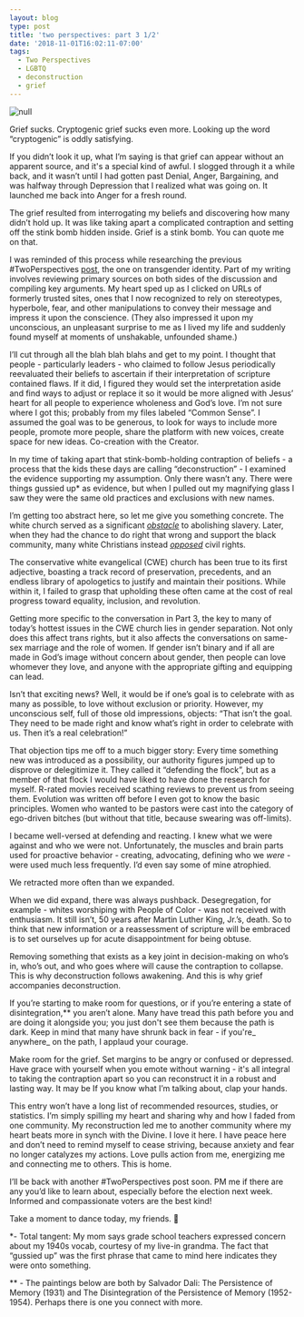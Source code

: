 ```yaml
---
layout: blog
type: post
title: 'two perspectives: part 3 1/2'
date: '2018-11-01T16:02:11-07:00'
tags:
  - Two Perspectives
  - LGBTQ
  - deconstruction
  - grief
---
```

![null](/images/uploads/dali-image.jpg)

Grief sucks. Cryptogenic grief sucks even more. Looking up the word “cryptogenic” is oddly satisfying. 

If you didn’t look it up, what I’m saying is that grief can appear without an apparent source, and it's a special kind of awful. I slogged through it a while back, and it wasn’t until I had gotten past Denial, Anger, Bargaining, and was halfway through Depression that I realized what was going on. It launched me back into Anger for a fresh round.

The grief resulted from interrogating my beliefs and discovering how many didn’t hold up. It was like taking apart a complicated contraption and setting off the stink bomb hidden inside. Grief is a stink bomb. You can quote me on that.

I was reminded of this process while researching the previous #TwoPerspectives [post]((https://www.facebook.com/photo.php?fbid=10156755412187387&set=a.10150363403412387&type=3&permPage=1)), the one on transgender identity. Part of my writing involves reviewing primary sources on both sides of the discussion and compiling key arguments. My heart sped up as I clicked on URLs of formerly trusted sites, ones that I now recognized to rely on stereotypes, hyperbole, fear, and other manipulations to convey their message and impress it upon the conscience. (They also impressed it upon my unconscious, an unpleasant surprise to me as I lived my life and suddenly found myself at moments of unshakable, unfounded shame.)

I’ll cut through all the blah blah blahs and get to my point. I thought that people - particularly leaders - who claimed to follow Jesus periodically reevaluated their beliefs to ascertain if their interpretation of scripture contained flaws. If it did, I figured they would set the interpretation aside and find ways to adjust or replace it so it would be more aligned with Jesus’ heart for all people to experience wholeness and God’s love. I’m not sure where I got this; probably from my files labeled “Common Sense”. I assumed the goal was to be generous, to look for ways to include more people, promote more people, share the platform with new voices, create space for new ideas. Co-creation with the Creator.

In my time of taking apart that stink-bomb-holding contraption of beliefs - a process that the kids these days are calling “deconstruction” - I examined the evidence supporting my assumption. 
Only there wasn’t any. 
There were things gussied up* as evidence, but when I pulled out my magnifying glass I saw they were the same old practices and exclusions with new names.

I’m getting too abstract here, so let me give you something concrete. The white church served as a significant [_obstacle_](<https://www.christianitytoday.com/history/issues/issue-33/why-christians-supported-slavery.html and http://time.com/5171819/christianity-slavery-book-excerpt/>) to abolishing slavery. Later, when they had the chance to do right that wrong and support the black community, many white Christians instead [_opposed_](http://americanhistory.oxfordre.com/view/10.1093/acrefore/9780199329175.001.0001/acrefore-9780199329175-e-322) civil rights. 

The conservative white evangelical (CWE) church has been true to its first adjective, boasting a track record of preservation, precedents, and an endless library of apologetics to justify and maintain their positions. While within it, I failed to grasp that upholding these often came at the cost of real progress toward equality, inclusion, and revolution. 

Getting more specific to the conversation in Part 3, the key to many of today’s hottest issues in the CWE church lies in gender separation. Not only does this affect trans rights, but it also affects the conversations on same-sex marriage and the role of women. If gender isn’t binary and if all are made in God’s image without concern about gender, then people can love whomever they love, and anyone with the appropriate gifting and equipping can lead. 

Isn’t that exciting news‽ Well, it would be if one’s goal is to celebrate with as many as possible, to love without exclusion or priority. However, my unconscious self, full of those old impressions, objects: “That isn’t the goal. They need to be made right and know what’s right in order to celebrate with us. Then it’s a real celebration!”

That objection tips me off to a much bigger story: Every time something new was introduced as a possibility, our authority figures jumped up to disprove or delegitimize it. They called it “defending the flock”, but as a member of that flock I would have liked to have done the research for myself. R-rated movies received scathing reviews to prevent us from seeing them. Evolution was written off before I even got to know the basic principles. Women who wanted to be pastors were cast into the category of ego-driven bitches (but without that title, because swearing was off-limits). 

I became well-versed at defending and reacting. I knew what we were against and who we were not. Unfortunately, the muscles and brain parts used for proactive behavior - creating, advocating, defining who we _were_ - were used much less frequently. I’d even say some of mine atrophied. 

We retracted more often than we expanded. 

When we did expand, there was always pushback. Desegregation, for example - whites worshiping with People of Color - was not received with enthusiasm. It still isn’t, 50 years after Martin Luther King, Jr.’s, death. So to think that new information or a reassessment of scripture will be embraced is to set ourselves up for acute disappointment for being obtuse. 

Removing something that exists as a key joint in decision-making on who’s in, who’s out, and who goes where will cause the contraption to collapse. This is why deconstruction follows awakening. And this is why grief accompanies deconstruction. 

If you’re starting to make room for questions, or if you’re entering a state of disintegration,\*\* you aren’t alone. Many have tread this path before you and are doing it alongside you; you just don't see them because the path is dark. Keep in mind that many have shrunk back in fear - if you're_ anywhere_ on the path, I applaud your courage.

Make room for the grief. Set margins to be angry or confused or depressed. Have grace with yourself when you emote without warning - it's all integral to taking the contraption apart so you can reconstruct it in a robust and lasting way. It may be If you know what I’m talking about, clap your hands. 

This entry won’t have a long list of recommended resources, studies, or statistics. I’m simply spilling my heart and sharing why and how I faded from one community. My reconstruction led me to another community where my heart beats more in synch with the Divine. I love it here. I have peace here and don’t need to remind myself to cease striving, because anxiety and fear no longer catalyzes my actions. Love pulls action from me, energizing me and connecting me to others. This is home.

I’ll be back with another #TwoPerspectives post soon. PM me if there are any you’d like to learn about, especially before the election next week. Informed and compassionate voters are the best kind!  

Take a moment to dance today, my friends. 
💙

\*- Total tangent: My mom says grade school teachers expressed concern about my 1940s vocab, courtesy of my live-in grandma. The fact that “gussied up” was the first phrase that came to mind here indicates they were onto something.

\*\* - The paintings below are both by Salvador Dali: The Persistence of Memory (1931) and The Disintegration of the Persistence of Memory (1952-1954). Perhaps there is one you connect with more.
